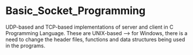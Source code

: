 # Basic_Socket_Programming
UDP-based and TCP-based implementations of server and client in C Programming Language. These are UNIX-based --> for Windows, there is a need to change the header files, functions and data structures being used in the programs.

